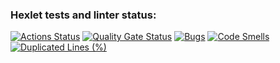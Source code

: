 ### Hexlet tests and linter status:
[![Actions Status](https://github.com/victor-bozhko/qa-auto-engineer-java-project-61/actions/workflows/hexlet-check.yml/badge.svg)](https://github.com/victor-bozhko/qa-auto-engineer-java-project-61/actions)
[![Quality Gate Status](https://sonarcloud.io/api/project_badges/measure?project=victor-bozhko_qa-auto-engineer-java-project-612&metric=alert_status)](https://sonarcloud.io/summary/new_code?id=victor-bozhko_qa-auto-engineer-java-project-612)
[![Bugs](https://sonarcloud.io/api/project_badges/measure?project=victor-bozhko_qa-auto-engineer-java-project-612&metric=bugs)](https://sonarcloud.io/summary/new_code?id=victor-bozhko_qa-auto-engineer-java-project-612)
[![Code Smells](https://sonarcloud.io/api/project_badges/measure?project=victor-bozhko_qa-auto-engineer-java-project-612&metric=code_smells)](https://sonarcloud.io/summary/new_code?id=victor-bozhko_qa-auto-engineer-java-project-612)
[![Duplicated Lines (%)](https://sonarcloud.io/api/project_badges/measure?project=victor-bozhko_qa-auto-engineer-java-project-612&metric=duplicated_lines_density)](https://sonarcloud.io/summary/new_code?id=victor-bozhko_qa-auto-engineer-java-project-612)